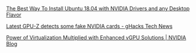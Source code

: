 [The Best Way To Install Ubuntu 18.04 with NVIDIA Drivers and any Desktop Flavor](https://www.pugetsystems.com/labs/hpc/The-Best-Way-To-Install-Ubuntu-18-04-with-NVIDIA-Drivers-and-any-Desktop-Flavor-1178/)

[Latest GPU-Z detects some fake NVIDIA cards - gHacks Tech News](https://www.ghacks.net/2018/10/13/latest-gpu-z-detects-some-fake-nvidia-cards/)

[Power of Virtualization Multiplied with Enhanced vGPU Solutions | NVIDIA Blog](https://blogs.nvidia.com/blog/2018/10/09/the-power-of-virtualization-multiplied-with-enhanced-vgpu-solutions/)
